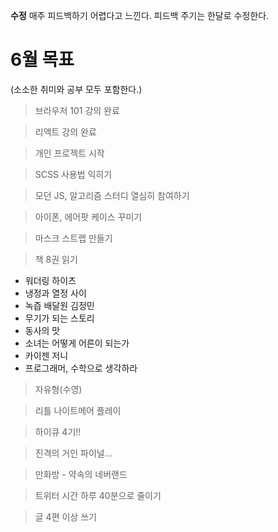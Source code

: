 **수정**
매주 피드백하기 어렵다고 느낀다. 피드백 주기는 한달로 수정한다.

# 6월 목표

(소소한 취미와 공부 모두 포함한다.)

> 브라우저 101 강의 완료

> 리액트 강의 완료

> 개인 프로젝트 시작

> SCSS 사용법 익히기

> 모던 JS, 알고리즘 스터디 열심히 참여하기

> 아이폰, 에어팟 케이스 꾸미기

> 마스크 스트랩 만들기

> 책 8권 읽기

- 워더링 하이츠
- 냉정과 열정 사이
- 녹즙 배달원 김정민
- 무기가 되는 스토리
- 동사의 맛
- 소녀는 어떻게 어른이 되는가
- 카이젠 저니
- 프로그래머, 수학으로 생각하라

> 자유형(수영)

> 리틀 나이트메어 플레이

> 하이큐 4기!!

> 진격의 거인 파이널...

> 만화방 - 약속의 네버랜드

> 트위터 시간 하루 40분으로 줄이기

> 글 4편 이상 쓰기
